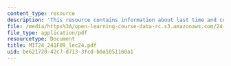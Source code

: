 ```yaml
---
content_type: resource
description: 'This resource contains information about last time and completeness. '
file: /media/https%3A/open-learning-course-data-rc.s3.amazonaws.com/24-241-logic-i-fall-2009/be62172042c7d7133fcdb0a1051160a1_MIT24_241F09_lec24.pdf
file_type: application/pdf
resourcetype: Document
title: MIT24_241F09_lec24.pdf
uid: be621720-42c7-d713-3fcd-b0a1051160a1
---
```

